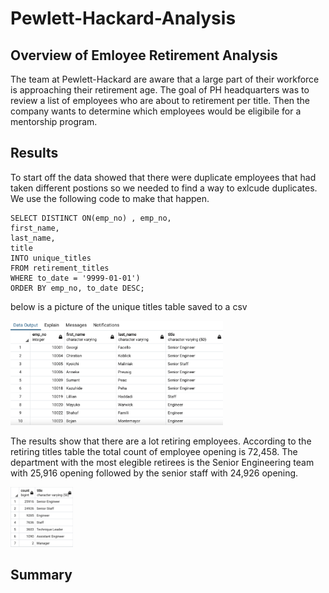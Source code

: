 # Pewlett-Hackard-Analysis

## Overview of Emloyee Retirement Analysis

The team at Pewlett-Hackard are aware that a large part of their workforce is approaching their retirement age. The goal of PH headquarters was to review a list of employees who are about to retirement per title. Then the company wants to determine which employees would be eligibile for a mentorship program.

## Results

To start off the data showed that there were duplicate employees that had taken different postions so we needed to find a way to exlcude duplicates. We use the following code to make that happen.

```
SELECT DISTINCT ON(emp_no) , emp_no,
first_name,
last_name,
title
INTO unique_titles
FROM retirement_titles
WHERE to_date = '9999-01-01')
ORDER BY emp_no, to_date DESC;
```

below is a picture of the unique titles table saved to a csv

<img src="https://github.com/brown-rox20/Pewlett-Hackard-Analysis/blob/main/Resources/unique_titles.png" alt="unique_titles.png"
width="340">

The results show that there are a lot retiring employees. According to the retiring titles table the total count of employee opening is 72,458. The department with the most elegible retirees is the Senior Engineering team with 25,916 opening followed by the senior staff with 24,926 opening.

<img src="https://github.com/brown-rox20/Pewlett-Hackard-Analysis/blob/main/Resources/retiring_titles.png" alt="retiring_titles.png"
width="100">

## Summary
